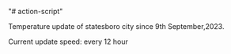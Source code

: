 "# action-script" 

Temperature update of statesboro city since 9th September,2023.

Current update speed: every 12 hour
